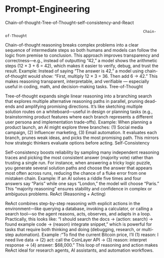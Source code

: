# Prompt-Engineering

Chain-of-thought-Tree-of-Thought-self-consistency-and-React
                                                 
                                                                   Chain-of-Thought
                                                  
Chain-of-thought reasoning breaks complex problems into a clear sequence of intermediate steps so both humans and models can follow the logic from premise to conclusion. This approach improves transparency and correctness—e.g., instead of outputting “42,” a model shows the arithmetic steps (12 × 3 + 6 = 42), which makes it easier to verify, debug, and trust the result.
Example: Instead of saying “The answer is 42,” a model using chain-of-thought would show: “First, multiply 12 × 3 = 36. Then add 6 → 42.” This makes reasoning transparent, interpretable, and verifiable — especially useful in coding, math, and decision-making tasks.
                                                                    Tree-of-Thought
                                                    
Tree-of-thought expands single linear reasoning into a branching search that explores multiple alternative reasoning paths in parallel, pruning dead-ends and amplifying promising directions. It’s like sketching multiple solution routes on a whiteboard—useful in design or planning tasks (e.g., brainstorming product features where each branch represents a different user persona and implementation trade-offs).
Example: When planning a product launch, an AI might explore three branches: (1) Social media campaign, (2) Influencer marketing, (3) Email automation. It evaluates each branch, prunes weak ideas, and picks the most promising path. This mirrors how strategic thinkers evaluate options before acting.
                                                                    Self-Consistency
                                                        
Self-consistency boosts reliability by sampling many independent reasoning traces and picking the most consistent answer (majority vote) rather than trusting a single run. For instance, when answering a tricky logic puzzle, you generate several solution paths and choose the answer that appears most often across runs, reducing the chance of a fluke error from one mistaken chain.
Example: If an AI solves a riddle five times and four answers say “Paris” while one says “London,” the model will choose “Paris.” This “majority reasoning” ensures stability and confidence in complex or ambiguous problems.
                                                                  ReAct (Reasoning + Acting)
                                                  
ReAct combines step-by-step reasoning with explicit actions in the environment—like querying a database, invoking a calculator, or calling a search tool—so the agent reasons, acts, observes, and adapts in a loop. Practically, this looks like: “I should search the docs → (action: search) → found example code → (reason) integrate snippet,” which is powerful for tasks that require both thinking and doing (debugging, research, or multi-step automation).
Example :“To find the current Bitcoin price, I’ll (1) reason: I need live data → (2) act: call the CoinLayer API → (3) reason: interpret response → (4) answer: $68,000.” This loop of reasoning and action makes ReAct ideal for research agents, AI assistants, and automation workflows.

